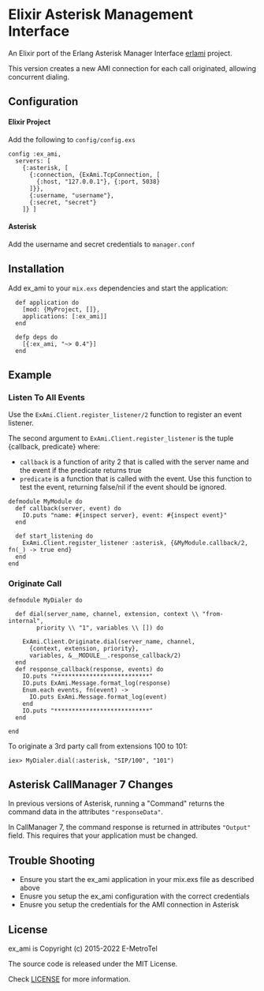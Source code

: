 # Elixir Asterisk Management Interface

An Elixir port of the Erlang Asterisk Manager Interface [erlami](https://github.com/marcelog/erlami) project.

This version creates a new AMI connection for each call originated, allowing concurrent dialing.

## Configuration

#### Elixir Project

Add the following to `config/config.exs`

```
config :ex_ami,
  servers: [
    {:asterisk, [
      {:connection, {ExAmi.TcpConnection, [
        {:host, "127.0.0.1"}, {:port, 5038}
      ]}},
      {:username, "username"},
      {:secret, "secret"}
    ]} ]
```

#### Asterisk

Add the username and secret credentials to `manager.conf`

## Installation

Add ex_ami to your `mix.exs` dependencies and start the application:

```
  def application do
    [mod: {MyProject, []},
    applications: [:ex_ami]]
  end

  defp deps do
    [{:ex_ami, "~> 0.4"}]
  end
```

## Example

### Listen To All Events

Use the `ExAmi.Client.register_listener/2` function to register an event listener.

The second argument to `ExAmi.Client.register_listener` is the tuple {callback, predicate} where:
* `callback` is a function of arity 2 that is called with the server name and the event if the predicate returns true
* `predicate` is a function that is called with the event. Use this function to test the event, returning false/nil if the event should be ignored.

```
defmodule MyModule do
  def callback(server, event) do
    IO.puts "name: #{inspect server}, event: #{inspect event}"
  end

  def start_listening do
    ExAmi.Client.register_listener :asterisk, {&MyModule.callback/2, fn(_) -> true end}
  end
end
```

### Originate Call
```
defmodule MyDialer do

  def dial(server_name, channel, extension, context \\ "from-internal",
        priority \\ "1", variables \\ []) do

    ExAmi.Client.Originate.dial(server_name, channel,
      {context, extension, priority},
      variables, &__MODULE__.response_callback/2)
  end
  def response_callback(response, events) do
    IO.puts "***************************"
    IO.puts ExAmi.Message.format_log(response)
    Enum.each events, fn(event) ->
      IO.puts ExAmi.Message.format_log(event)
    end
    IO.puts "***************************"
  end

end
```

To originate a 3rd party call from extensions 100 to 101:

```
iex> MyDialer.dial(:asterisk, "SIP/100", "101")

```

## Asterisk CallManager 7 Changes

In previous versions of Asterisk, running a "Command" returns the command data
in the attributes `"responseData"`.

In CallManager 7, the command response is returned in attributes `"Output"` field.
This requires that your application must be changed.

## Trouble Shooting

* Ensure you start the ex_ami application in your mix.exs file as described above
* Enusre you setup the ex_ami configuration with the correct credentials
* Enusre you setup the credentials for the AMI connection in Asterisk

## License

ex_ami is Copyright (c) 2015-2022 E-MetroTel

The source code is released under the MIT License.

Check [LICENSE](LICENSE) for more information.
